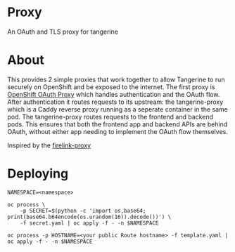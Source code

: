 # Proxy
An OAuth and TLS proxy for tangerine

# About
This provides 2 simple proxies that work together to allow Tangerine to run securely on OpenShift and be exposed to the internet. The first proxy is [OpenShift OAuth Proxy](https://github.com/openshift/oauth-proxy) which handles authentication and the OAuth flow. After authentication it routes requests to its upstream: the tangerine-proxy which is a Caddy reverse proxy running as a seperate container in the same pod. The tangerine-proxy routes requests to the frontend and backend pods. This ensures that both the frontend app and backend APIs are behind OAuth, without either app needing to implement the OAuth flow themselves.

Inspired by the [firelink-proxy](https://github.com/RedHatInsights/firelink-proxy)

# Deploying

```
NAMESPACE=<namespace>

oc process \
    -p SECRET=$(python -c 'import os,base64; print(base64.b64encode(os.urandom(16)).decode())') \
    -f secret.yaml | oc apply -f - -n $NAMESPACE

oc process -p HOSTNAME=<your public Route hostname> -f template.yaml | oc apply -f - -n $NAMESPACE
```
